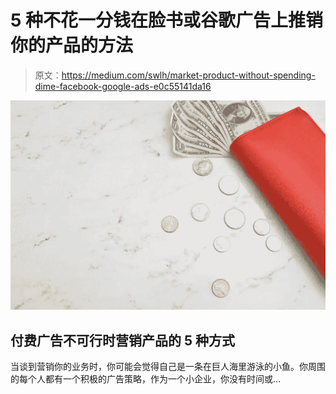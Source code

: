 # 5 种不花一分钱在脸书或谷歌广告上推销你的产品的方法

> 原文：<https://medium.com/swlh/market-product-without-spending-dime-facebook-google-ads-e0c55141da16>

![](img/69538b63e299cfc6aad70b7c3e7b32f6.png)

## 付费广告不可行时营销产品的 5 种方式

当谈到营销你的业务时，你可能会觉得自己是一条在巨人海里游泳的小鱼。你周围的每个人都有一个积极的广告策略，作为一个小企业，你没有时间或…